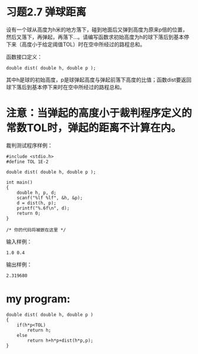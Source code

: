 习题2.7 弹球距离
==
设有一个球从高度为h米的地方落下，碰到地面后又弹到高度为原来p倍的位置，然后又落下，再弹起，再落下…。请编写函数求初始高度为h的球下落后到基本停下来（高度小于给定阈值TOL）时在空中所经过的路程总和。

函数接口定义：
```
double dist( double h, double p );
```
其中h是球的初始高度，p是球弹起高度与弹起前落下高度的比值；函数dist要返回球下落后到基本停下来时在空中所经过的路程总和。

注意：当弹起的高度小于裁判程序定义的常数TOL时，弹起的距离不计算在内。
==

裁判测试程序样例：
```
#include <stdio.h>
#define TOL 1E-2

double dist( double h, double p );

int main()
{
    double h, p, d;
    scanf("%lf %lf", &h, &p);
    d = dist(h, p);
    printf("%.6f\n", d);
    return 0;
}

/* 你的代码将被嵌在这里 */
```
输入样例：
```
1.0 0.4
```
输出样例：
```
2.319680
```
my program:
==
```
double dist( double h, double p )
{
    if(h*p<TOL)
        return h;
    else
        return h+h*p+dist(h*p,p);
}
```
